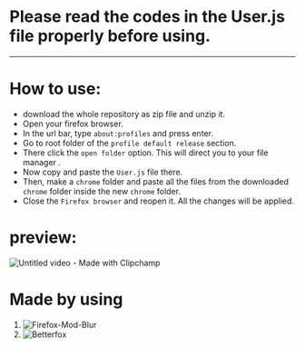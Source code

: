 # Please read the codes in the User.js file properly before using. 
*********************************************************************


# How to use:

* download the whole repository as zip file and unzip it.
* Open your firefox browser.
* In the url bar, type `about:profiles` and press enter.
* Go to root folder of the `profile default release` section.
* There click the `open folder` option. This will direct you to your file manager .
* Now copy and paste the `User.js` file there.
* Then, make a `chrome` folder and paste all the files from the downloaded `chrome` folder inside the new `chrome` folder.
* Close the `Firefox browser` and reopen it. All the changes will be applied.


# preview:

![Untitled video - Made with Clipchamp](https://github.com/user-attachments/assets/ff621440-919c-48b6-bf85-8c37e6a201c9)


# Made by using

1. ![Firefox-Mod-Blur
](https://github.com/datguypiko/Firefox-Mod-Blur)
2. ![Betterfox](https://github.com/yokoffing/Betterfox?tab=readme-ov-file)


